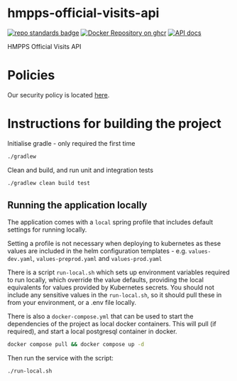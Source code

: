 # hmpps-official-visits-api

[![repo standards badge](https://img.shields.io/badge/endpoint.svg?&style=flat&logo=github&url=https%3A%2F%2Foperations-engineering-reports.cloud-platform.service.justice.gov.uk%2Fapi%2Fv1%2Fcompliant_public_repositories%2Fhmpps-official-visits-api)](https://operations-engineering-reports.cloud-platform.service.justice.gov.uk/public-report/hmpps-official-visits-api "Link to report")
[![Docker Repository on ghcr](https://img.shields.io/badge/ghcr.io-repository-2496ED.svg?logo=docker)](https://ghcr.io/ministryofjustice/hmpps-official-visits-api)
[![API docs](https://img.shields.io/badge/API_docs_-view-85EA2D.svg?logo=swagger)](https://official-visits-api-dev.hmpps.service.justice.gov.uk/swagger-ui/index.html)

HMPPS Official Visits API

# Policies

Our security policy is located [here](https://github.com/ministryofjustice/hmpps-official-visits-api/security/policy).

# Instructions for building the project

Initialise gradle - only required the first time

```bash
./gradlew
```

Clean and build, and run unit and integration tests
```bash
./gradlew clean build test
```

## Running the application locally

The application comes with a `local` spring profile that includes default settings for running locally. 

Setting a profile is not necessary when deploying to kubernetes as these values are included in the helm configuration templates -
e.g. `values-dev.yaml`, `values-preprod.yaml` and `values-prod.yaml`

There is a script `run-local.sh` which sets up environment variables required to run locally, which override the value 
defaults, providing the local equivalents for values provided by Kubernetes secrets. You should not include any sensitive
values in the `run-local.sh`, so it should pull these in from your environment, or a .env file locally.

There is also a `docker-compose.yml` that can be used to start the dependencies of the project as local docker
containers. This will pull (if required), and start a local postgresql container in docker. 

```bash
docker compose pull && docker compose up -d
```

Then run the service with the script:

```bash
./run-local.sh
```
